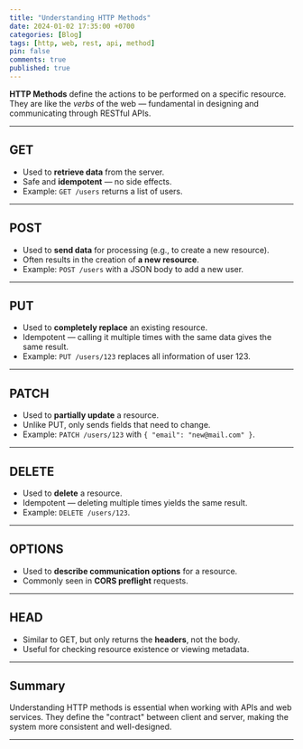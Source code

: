 ```yaml
---
title: "Understanding HTTP Methods"
date: 2024-01-02 17:35:00 +0700
categories: [Blog]
tags: [http, web, rest, api, method]
pin: false
comments: true
published: true
---
```


**HTTP Methods** define the actions to be performed on a specific resource.
They are like the *verbs* of the web — fundamental in designing and communicating through RESTful APIs.

---

## GET

* Used to **retrieve data** from the server.
* Safe and **idempotent** — no side effects.
* Example: `GET /users` returns a list of users.

---

## POST

* Used to **send data** for processing (e.g., to create a new resource).
* Often results in the creation of **a new resource**.
* Example: `POST /users` with a JSON body to add a new user.

---

## PUT

* Used to **completely replace** an existing resource.
* Idempotent — calling it multiple times with the same data gives the same result.
* Example: `PUT /users/123` replaces all information of user 123.

---

## PATCH

* Used to **partially update** a resource.
* Unlike PUT, only sends fields that need to change.
* Example: `PATCH /users/123` with `{ "email": "new@mail.com" }`.

---

## DELETE

* Used to **delete** a resource.
* Idempotent — deleting multiple times yields the same result.
* Example: `DELETE /users/123`.

---

## OPTIONS

* Used to **describe communication options** for a resource.
* Commonly seen in **CORS preflight** requests.

---

## HEAD

* Similar to GET, but only returns the **headers**, not the body.
* Useful for checking resource existence or viewing metadata.

---

## Summary

Understanding HTTP methods is essential when working with APIs and web services.
They define the "contract" between client and server, making the system more consistent and well-designed.

---
